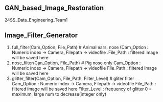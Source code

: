 ## GAN_based_Image_Restoration
 24SS_Data_Engineering_Team1

## Image_Filter_Generator
1. full_filter(Cam_Option, File_Path) # Animal ears, nose
    (Cam_Option : Numeric index -> Camera, Filepath -> videofile
    .File_Path : filtered image will be saved here
2. nose_filter(Can_Option, File_Path) # Pig nose only
    Cam_Option : Numeric index -> Camera, Filepath -> videofile
    File_Path : filtered image will be saved here
3. glitter_filter(Cam_Option, File_Path, Filter_Level) # gliter filter
    Cam_Option : Numeric index -> Camera, Filepath -> videofile
    File_Path : filtered image will be saved here
    Filter_Level : frequency of glitter 0 = maximum, large num to decrease(integer only)


